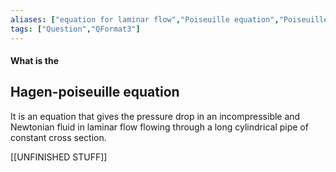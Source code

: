 ```yaml
---
aliases: ["equation for laminar flow","Poiseuille equation","Poiseuille law"]
tags: ["Question","QFormat3"]
---
```


#### What is the
## Hagen-poiseuille equation
It is an equation that gives the pressure drop in an incompressible and Newtonian fluid in laminar flow flowing through a long cylindrical pipe of constant cross section.

[[UNFINISHED STUFF]]